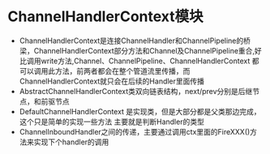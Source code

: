 ChannelHandlerContext模块
===
* ChannelHandlerContext是连接ChannelHandler和ChannelPipeline的桥梁，ChannelHandlerContext部分方法和Channel及ChannelPipeline重合,好比调用write方法,Channel、ChannelPipeline、ChannelHandlerContext 都可以调用此方法，前两者都会在整个管道流里传播，而ChannelHandlerContext就只会在后续的Handler里面传播
* AbstractChannelHandlerContext类双向链表结构，next/prev分别是后继节点，和前驱节点
* DefaultChannelHandlerContext 是实现类，但是大部分都是父类那边完成，这个只是简单的实现一些方法 主要就是判断Handler的类型
* ChannelInboundHandler之间的传递，主要通过调用ctx里面的FireXXX()方法来实现下个handler的调用